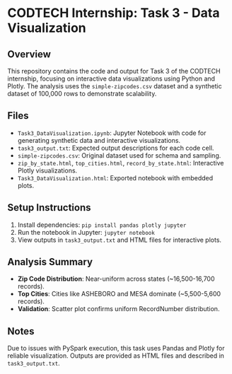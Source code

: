 # CODTECH Internship: Task 3 - Data Visualization

## Overview
This repository contains the code and output for Task 3 of the CODTECH internship, focusing on interactive data visualizations using Python and Plotly. The analysis uses the `simple-zipcodes.csv` dataset and a synthetic dataset of 100,000 rows to demonstrate scalability.

## Files
- `Task3_DataVisualization.ipynb`: Jupyter Notebook with code for generating synthetic data and interactive visualizations.
- `task3_output.txt`: Expected output descriptions for each code cell.
- `simple-zipcodes.csv`: Original dataset used for schema and sampling.
- `zip_by_state.html`, `top_cities.html`, `record_by_state.html`: Interactive Plotly visualizations.
- `Task3_DataVisualization.html`: Exported notebook with embedded plots.

## Setup Instructions
1. Install dependencies: `pip install pandas plotly jupyter`
2. Run the notebook in Jupyter: `jupyter notebook`
3. View outputs in `task3_output.txt` and HTML files for interactive plots.

## Analysis Summary
- **Zip Code Distribution**: Near-uniform across states (~16,500-16,700 records).
- **Top Cities**: Cities like ASHEBORO and MESA dominate (~5,500-5,600 records).
- **Validation**: Scatter plot confirms uniform RecordNumber distribution.

## Notes
Due to issues with PySpark execution, this task uses Pandas and Plotly for reliable visualization. Outputs are provided as HTML files and described in `task3_output.txt`.
